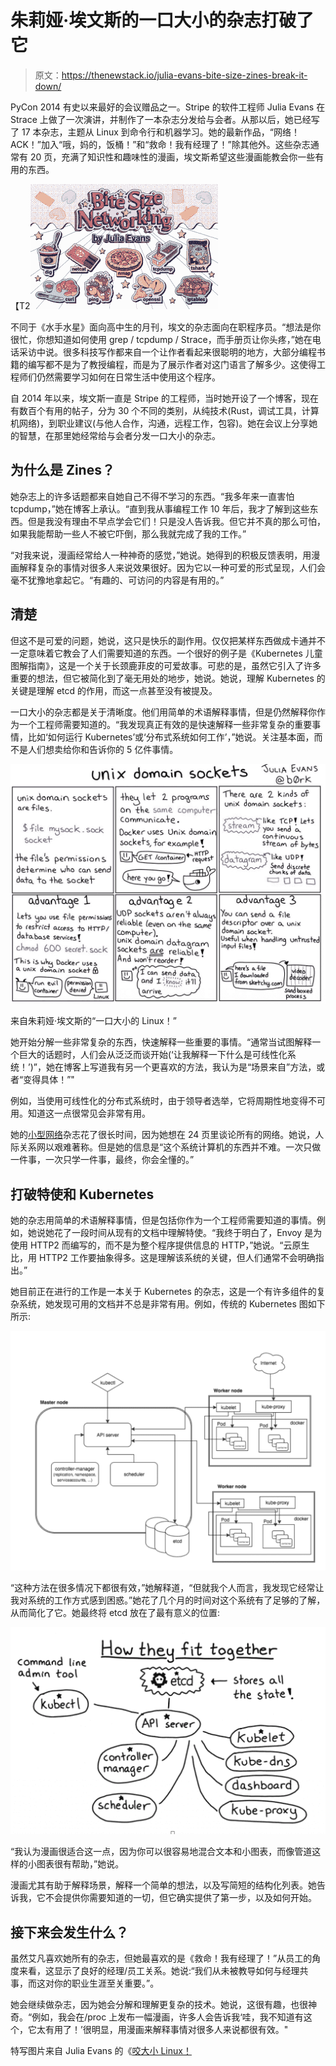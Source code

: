 # 朱莉娅·埃文斯的一口大小的杂志打破了它

> 原文：<https://thenewstack.io/julia-evans-bite-size-zines-break-it-down/>

PyCon 2014 有史以来最好的会议赠品之一。Stripe 的软件工程师 Julia Evans 在 Strace 上做了一次演讲，并制作了一本杂志分发给与会者。从那以后，她已经写了 17 本杂志，主题从 Linux 到命令行和机器学习。她的最新作品，“网络！ACK！”加入“哦，妈的，饭桶！”和“救命！我有经理了！”除其他外。这些杂志通常有 20 页，充满了知识性和趣味性的漫画，埃文斯希望这些漫画能教会你一些有用的东西。

【T2![](img/7440cfbf8f5042e6910ad9fffe1bea96.png)

不同于《水手水星》面向高中生的月刊，埃文的杂志面向在职程序员。“想法是你很忙，你想知道如何使用 grep / tcpdump / Strace，而手册页让你头疼，”她在电话采访中说。很多科技写作都来自一个让作者看起来很聪明的地方，大部分编程书籍的编写都不是为了教授编程，而是为了展示作者对这门语言了解多少。这使得工程师们仍然需要学习如何在日常生活中使用这个程序。

自 2014 年以来，埃文斯一直是 Stripe 的工程师，当时她开设了一个博客，现在有数百个有用的帖子，分为 30 个不同的类别，从纯技术(Rust，调试工具，计算机网络)，到职业建议(与他人合作，沟通，远程工作，包容)。她在会议上分享她的智慧，在那里她经常给与会者分发一口大小的杂志。

## 为什么是 Zines？

她杂志上的许多话题都来自她自己不得不学习的东西。“我多年来一直害怕 tcpdump，”她在博客上承认。“直到我从事编程工作 10 年后，我才了解到这些东西。但是我没有理由不早点学会它们！只是没人告诉我。但它并不真的那么可怕，如果我能帮助一些人不被它吓倒，那么我就完成了我的工作。”

“对我来说，漫画经常给人一种神奇的感觉，”她说。她得到的积极反馈表明，用漫画解释复杂的事情对很多人来说效果很好。因为它以一种可爱的形式呈现，人们会毫不犹豫地拿起它。“有趣的、可访问的内容是有用的。”

## 清楚

但这不是可爱的问题，她说，这只是快乐的副作用。仅仅把某样东西做成卡通并不一定意味着它教会了人们需要知道的东西。一个很好的例子是《Kubernetes 儿童图解指南》，这是一个关于长颈鹿菲皮的可爱故事。可悲的是，虽然它引入了许多重要的想法，但它被简化到了毫无用处的地步，她说。她说，理解 Kubernetes 的关键是理解 etcd 的作用，而这一点甚至没有被提及。

一口大小的杂志都是关于清晰度。他们用简单的术语解释事情，但是仍然解释你作为一个工程师需要知道的。“我发现真正有效的是快速解释一些非常复杂的重要事情，比如‘如何运行 Kubernetes’或‘分布式系统如何工作’，”她说。关注基本面，而不是人们想卖给你和告诉你的 5 亿件事情。

![](img/fe8b6c9ccfbc21ce65b277cb63e337e7.png)

来自朱莉娅·埃文斯的“一口大小的 Linux！”

她开始分解一些非常复杂的东西，快速解释一些重要的事情。“通常当试图解释一个巨大的话题时，人们会从泛泛而谈开始(‘让我解释一下什么是可线性化系统！’)”，她在博客上写道我有另一个更喜欢的方法，我认为是“场景来自”方法，或者“变得具体！”"

例如，当使用可线性化的分布式系统时，由于领导者选举，它将周期性地变得不可用。知道这一点很常见会非常有用。

她的[小型网络](https://wizardzines.com/zines/bite-size-networking/)杂志花了很长时间，因为她想在 24 页里谈论所有的网络。她说，人际关系网以艰难著称。但是她的信息是“这个系统计算机的东西并不难。一次只做一件事，一次只学一件事，最终，你会全懂的。”

## 打破特使和 Kubernetes

她的杂志用简单的术语解释事情，但是包括你作为一个工程师需要知道的事情。例如，她说她花了一段时间从现有的文档中理解特使。“我终于明白了，Envoy 是为使用 HTTP2 而编写的，而不是为整个程序提供信息的 HTTP，”她说。“云原生比，用 HTTP2 工作要抽象得多。这是理解该系统的关键，但人们通常不会明确指出。”

她目前正在进行的工作是一本关于 Kubernetes 的杂志，这是一个有许多组件的复杂系统，她发现可用的文档并不总是非常有用。例如，传统的 Kubernetes 图如下所示:

![](img/4809ad206bd7dfbe50a4667991b161f5.png)

“这种方法在很多情况下都很有效，”她解释道，“但就我个人而言，我发现它经常让我对系统的工作方式感到困惑。”她花了几个月的时间对这个系统有了足够的了解，从而简化了它。她最终将 etcd 放在了最有意义的位置:

![](img/4a64a0f80067f0f79d39bbe59c3efd3f.png)

“我认为漫画很适合这一点，因为你可以很容易地混合文本和小图表，而像管道这样的小图表很有帮助，”她说。

漫画尤其有助于解释场景，解释一个简单的想法，以及写简短的结构化列表。她告诉我，它不会提供你需要知道的一切，但它确实提供了第一步，以及如何开始。

## 接下来会发生什么？

虽然艾凡喜欢她所有的杂志，但她最喜欢的是《救命！我有经理了！”从员工的角度来看，这显示了良好的经理/员工关系。她说:“我们从未被教导如何与经理共事，而这对你的职业生涯至关重要。”。

她会继续做杂志，因为她会分解和理解更复杂的技术。她说，这很有趣，也很神奇。“例如，我会在/proc 上发布一幅漫画，许多人会告诉我‘哇，我不知道有这个，它太有用了！’很明显，用漫画来解释事情对很多人来说都很有效。"

特写图片来自 Julia Evans 的《[咬大小 Linux！](https://wizardzines.com/zines/bite-size-linux/)

<svg xmlns:xlink="http://www.w3.org/1999/xlink" viewBox="0 0 68 31" version="1.1"><title>Group</title> <desc>Created with Sketch.</desc></svg>